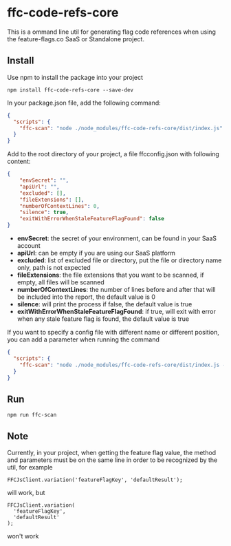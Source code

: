 # ffc-code-refs-core
This is a ommand line util for generating flag code references when using the feature-flags.co SaaS or Standalone project. 


## Install

Use npm to install the package into your project
  ```
  npm install ffc-code-refs-core --save-dev
  ```

In your package.json file,  add the following command:

```json
{
  "scripts": {
    "ffc-scan": "node ./node_modules/ffc-code-refs-core/dist/index.js"
  }
}
```

Add to the root directory of your project, a file ffcconfig.json with following content:
```json
{
    "envSecret": "",
    "apiUrl": "",
    "excluded": [],
    "fileExtensions": [],
    "numberOfContextLines": 0,
    "silence": true,
    "exitWithErrorWhenStaleFeatureFlagFound": false
}
```
- **envSecret**: the secret of your environment, can be found in your SaaS account
- **apiUrl**: can be empty if you are using our SaaS platform
- **excluded**: list of excluded file or directory, put the file or directory name only, path is not expected
- **fileExtensions**: the file extensions that you want to be scanned, if empty, all files will be scanned
- **numberOfContextLines**: the number of lines before and after that will be included into the report, the default value is 0
- **silence**: will print the process if false, the default value is true
- **exitWithErrorWhenStaleFeatureFlagFound**: if true, will exit with error when any stale feature flag is found, the default value is true

If you want to specify a config file with different name or different position, you can add a parameter when running the command
```json
{
  "scripts": {
    "ffc-scan": "node ./node_modules/ffc-code-refs-core/dist/index.js --config path/to/your/config/file"
  }
}
```

## Run

```
npm run ffc-scan
```

## Note
Currently, in your project, when getting the feature flag value, the method and parameters must be on the same line in order to be recognized by the util, for example

```
FFCJsClient.variation('featureFlagKey', 'defaultResult');
```

will work, but 

```
FFCJsClient.variation(
  'featureFlagKey', 
  'defaultResult'
);
```
won't work
